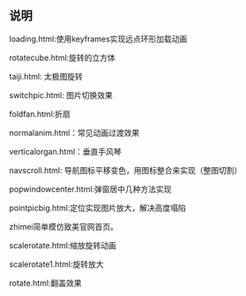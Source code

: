 ## 说明

loading.html:使用keyframes实现远点环形加载动画


rotatecube.html:旋转的立方体


taiji.html: 太极图旋转

switchpic.html: 图片切换效果

foldfan.html:折扇

normalanim.html：常见动画过渡效果

verticalorgan.html：垂直手风琴

navscroll.html: 导航图标平移变色，用图标整合来实现（整图切割）

popwindowcenter.html:弹窗居中几种方法实现

pointpicbig.html:定位实现图片放大，解决高度塌陷

zhimei简单模仿致美官网首页。

scalerotate.html:缩放旋转动画

scalerotate1.html:旋转放大

rotate.html:翻盖效果
